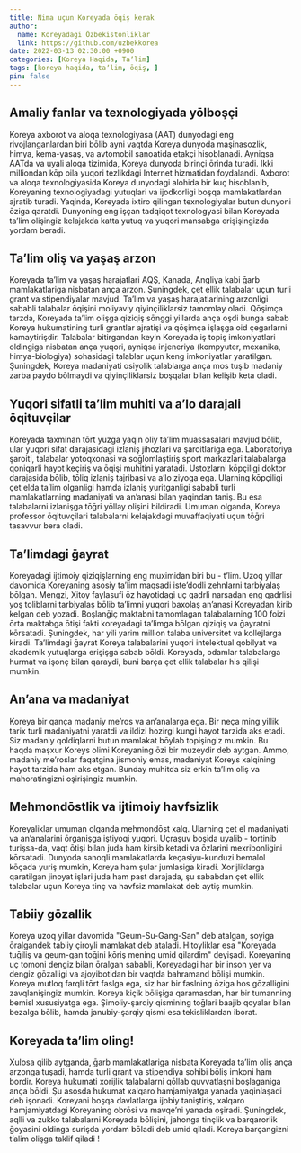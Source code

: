 ```yaml
---
title: Nima uçun Koreyada ōqiş kerak
author:
  name: Koreyadagi Ōzbekistonliklar
  link: https://github.com/uzbekkorea
date: 2022-03-13 02:30:00 +0900
categories: [Koreya Haqida, Taʼlim]
tags: [koreya haqida, taʼlim, ōqiş, ]
pin: false
---
```


## Amaliy fanlar va texnologiyada yōlboşçi
Koreya axborot va aloqa texnologiyasa (AAT) dunyodagi eng rivojlanganlardan biri bōlib ayni vaqtda Koreya dunyoda maşinasozlik, himya, kema-yasaş, va avtomobil sanoatida etakçi hisoblanadi. Ayniqsa AATda va uyali aloqa tizimida, Koreya dunyoda birinçi ōrinda turadi. Ikki milliondan kōp oila yuqori tezlikdagi Internet hizmatidan foydalandi. Axborot va aloqa texnologiyasida Koreya dunyodagi alohida bir kuç hisoblanib, Koreyaning texnologiyadagi yutuqlari va ijodkorligi boşqa mamlakatlardan ajratib turadi. Yaqinda, Koreyada ixtiro qilingan texnologiyalar butun dunyoni ōziga qaratdi.  Dunyoning eng işçan tadqiqot texnologyasi bilan Koreyada taʼlim olişingiz kelajakda katta yutuq va yuqori mansabga erişişingizda yordam beradi.
  
## Taʼlim oliş va yaşaş arzon
Koreyada taʼlim va yaşaş harajatlari AQŞ, Kanada, Angliya kabi ḡarb mamlakatlariga nisbatan ança arzon. Şuningdek, çet ellik talabalar uçun turli grant va stipendiyalar mavjud. Taʼlim va yaşaş harajatlarining arzonligi sababli talabalar ōqişini moliyaviy qiyinçiliklarsiz tamomlay oladi. Qōşimça tarzda, Koreyada taʼlim olişga qiziqiş sōnggi yillarda ança oşdi bunga sabab Koreya hukumatining turli grantlar ajratişi va qōşimça işlaşga oid çegarlarni kamaytirişdir. Talabalar bitirgandan keyin Koreyada iş topiş imkoniyatlari oldingiga nisbatan ança yuqori, ayniqsa injeneriya (kompyuter, mexanika, himya-biologiya) sohasidagi talablar uçun keng imkoniyatlar yaratilgan. Şuningdek, Koreya madaniyati osiyolik talablarga ança mos tuşib madaniy zarba paydo bōlmaydi va qiyinçiliklarsiz boşqalar bilan kelişib keta oladi.
  
## Yuqori sifatli taʼlim muhiti va aʼlo darajali ōqituvçilar
Koreyada taxminan tōrt yuzga yaqin oliy taʼlim muassasalari mavjud bōlib, ular yuqori sifat darajasidagi izlaniş jihozlari va şaroitlariga ega. Laboratoriya şaroiti, talabalar yotoqxonasi va soḡlomlaştiriş sport markazlari talabalarga qoniqarli hayot keçiriş va ōqişi muhitini yaratadi. Ustozlarni kōpçiligi doktor darajasida bōlib, tōliq izlaniş tajribasi va aʼlo ziyoga ega. Ularning kōpçiligi çet elda taʼlim olganligi hamda izlaniş yuritganligi sababli turli mamlakatlarning madaniyati va anʼanasi bilan yaqindan taniş. Bu esa talabalarni izlanişga tōḡri yōllay olişini bildiradi. Umuman olganda, Koreya professor ōqituvçilari talabalarni kelajakdagi muvaffaqiyati uçun tōḡri tasavvur bera oladi.

## Taʼlimdagi ḡayrat
Koreyadagi ijtimoiy qiziqişlarning eng muximidan biri bu - tʼlim. Uzoq yillar davomida Koreyaning asosiy taʼlim maqsadi isteʼdodli zehnlarni tarbiyalaş bōlgan. Mengzi, Xitoy faylasufi ōz hayotidagi uç qadrli narsadan eng qadrlisi yoş toliblarni tarbiyalaş bōlib taʼlimni yuqori baxolaş anʼanasi Koreyadan kirib kelgan deb yozadi.  Boşlanḡiç maktabni tamomlagan talabalarning 100 foizi ōrta maktabga ōtişi fakti koreyadagi taʼlimga bōlgan qiziqiş va ḡayratni kōrsatadi. Şuningdek, har yili yarim million talaba universitet va kollejlarga kiradi. Taʼlimdagi ḡayrat Koreya talabalarini yuqori intelektual qobilyat va akademik yutuqlarga erişişga sabab bōldi. Koreyada, odamlar talabalarga hurmat va işonç bilan qaraydi, buni barça çet ellik talabalar his qilişi mumkin.

## Anʼana va madaniyat
Koreya bir qança madaniy meʼros va anʼanalarga ega. Bir neça ming yillik tarix turli madaniyatni yaratdi va ildizi hozirgi kungi hayot tarzida aks etadi. Siz madaniy qoldiqlarni butun mamlakat bōylab topişingiz mumkin. Bu haqda maşxur Koreys olimi Koreyaning ōzi bir muzeydir deb aytgan. Ammo, madaniy meʼroslar faqatgina jismoniy emas, madaniyat Koreys xalqining hayot tarzida ham aks etgan. Bunday muhitda siz erkin taʼlim oliş va mahoratingizni oşirişingiz mumkin.

## Mehmondōstlik va ijtimoiy havfsizlik
Koreyaliklar umuman olganda mehmondōst xalq. Ularning çet el madaniyati va anʼanalarini ōrganişga iştiyoqi yuqori. Uçraşuv boşida uyalib - tortinib turişsa-da, vaqt ōtişi bilan juda ham kirşib ketadi va ōzlarini mexribonligini kōrsatadi. Dunyoda sanoqli mamlakatlarda keçasiyu-kunduzi bemalol kōçada yuriş mumkin, Koreya ham şular jumlasiga kiradi. Xorijliklarga qaratilgan jinoyat işlari juda ham past darajada, şu sababdan çet ellik talabalar uçun Koreya tinç va havfsiz mamlakat deb aytiş mumkin.

## Tabiiy gōzallik
Koreya uzoq yillar davomida "Geum-Su-Gang-San" deb atalgan, şoyiga ōralgandek tabiiy çiroyli mamlakat deb ataladi.  Hitoyliklar esa "Koreyada tuḡiliş va geum-gan toḡini kōriş mening umid qilardim" deyişadi. Koreyaning uç tomoni dengiz bilan ōralgan sababli, Koreyadagi har bir inson yer va dengiz gōzalligi va ajoyibotidan bir vaqtda bahramand bōlişi mumkin. Koreya mutloq farqli tōrt faslga ega, siz har bir faslning ōziga hos gōzalligini zavqlanişingiz mumkin. Koreya kiçik bōlişiga qaramasdan, har bir tumanning bemisl xususiyatga ega. Şimoliy-şarqiy qismining toḡlari baajib qoyalar bilan bezalga bōlib, hamda janubiy-şarqiy qismi esa tekisliklardan iborat.

## Koreyada taʼlim oling!
Xulosa qilib aytganda, ḡarb mamlakatlariga nisbata Koreyada taʼlim oliş ança arzonga tuşadi, hamda turli grant va stipendiya sohibi bōliş imkoni ham bordir. Koreya hukumati xorijlik talabalarni qōllab quvvatlaşni boşlaganiga ança bōldi. Şu asosda hukumat xalqaro hamjamiyatga yanada yaqinlaşadi deb işonadi. Koreyani boşqa  davlatlarga ijobiy taniştiriş, xalqaro hamjamiyatdagi Koreyaning obrōsi va mavqeʼni yanada oşiradi. Şuningdek, aqlli va zukko talabalarni Koreyada bōlişini, jahonga tinçlik va barqarorlik ḡoyasini oldinga surişda yordam bōladi deb umid qiladi. Koreya barçangizni tʼalim olişga taklif qiladi !

